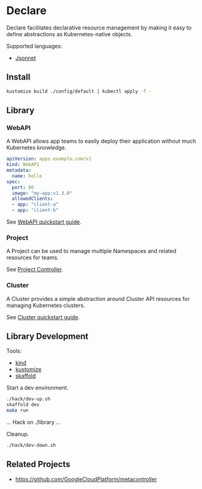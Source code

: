 # Declare

Declare facilitates declarative resource management by making it easy to define abstractions as Kubernetes-native objects.

Supported languages:
* [Jsonnet](https://jsonnet.org/)

## Install

```sh
kustomize build ./config/default | kubectl apply -f -
```

## Library

### WebAPI

A WebAPI allows app teams to easily deploy their application without much Kubernetes knowledge.

```yaml
apiVersion: apps.example.com/v1
kind: WebAPI
metadata:
  name: hello
spec:
  port: 80
  image: "my-app:v1.3.0"
  allowedClients:
  - app: "client-a"
  - app: "client-b"
```

See [WebAPI quickstart guide](./library/webapis/).

### Project

A Project can be used to manage multiple Namespaces and related resources for teams.

See [Project Controller](./library/projects/controller.yaml).

### Cluster

A Cluster provides a simple abstraction around Cluster API resources for managing Kubernetes clusters.

See [Cluster quickstart guide](./library/clusters/).

## Library Development

Tools:
- [kind](https://kind.sigs.k8s.io/)
- [kustomize](https://kustomize.io/)
- [skaffold](https://skaffold.dev/)

Start a dev environment.

```sh
./hack/dev-up.sh
skaffold dev
make run
```

... Hack on ./library ...

Cleanup.

```sh
./hack/dev-down.sh
```

## Related Projects

- https://github.com/GoogleCloudPlatform/metacontroller
